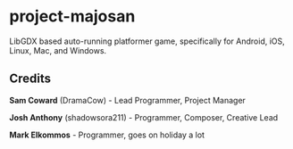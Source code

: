 project-majosan
===============

LibGDX based auto-running platformer game, specifically for Android, iOS, Linux, Mac, and Windows.

Credits
-------

**Sam Coward** (DramaCow) - Lead Programmer, Project Manager

**Josh Anthony** (shadowsora211) - Programmer, Composer, Creative Lead

**Mark Elkommos** - Programmer, goes on holiday a lot
